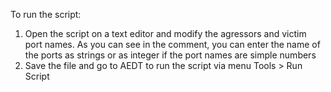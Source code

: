 To run the script:
1. Open the script on a text editor and modify the agressors and victim port names. As you can see in the comment, you can enter the name of the ports as strings or as integer if the port names are simple numbers
2. Save the file and go to AEDT to run the script via menu Tools > Run Script
